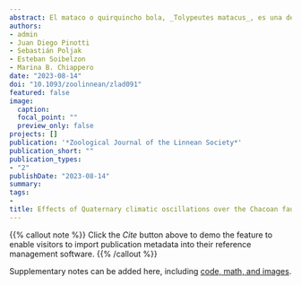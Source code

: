```yaml
---
abstract: El mataco o quirquincho bola, _Tolypeutes matacus_, es una de las especies màs representativas de la region del Chaco Sudamericano. La susceptibilidad de esta especie a los cambios climáticos y su buen número de registros paleontológicos ha llevado a estudiar la dinámica de su área de distribución para desentrañar los efectos de las oscilaciones cuaternarias. Estos estudios han arrojado resultados contradictorios, sugiriendo procesos de expansión en condiciones opuestas, unos durante periodos glaciares y otros durante periodos interglaciares. Aquí evaluamos la estructura poblacional de _T. matacus_ en Argentina a partir de genes mitocondriales, y estimamos dinámicas demográficas y espaciales que contribuyen a develar el proceso evolutivo que moldeó su biogeografía. No encontramos rupturas filogeográficas claras, aunque sí diferencias en la composición y frecuencia de haplotipos entre las localidades septentrionales y meridionales estudiadas. Las inferencias demográficas indican que la especie ha sufrido procesos de expansión poblacional y del área de distribución. La mayor diversidad encontrada en el norte y el análisis de difusión espacial nos permiten inferir una dirección norte-sur de este proceso expansivo. Nuestros resultados aportan evidencias esenciales para desentrañar la evolución de esta especie chaqueña ligada a los climas cuaternarios y proporcionan información genética sobre sus poblaciones que debe ser tenida en cuenta para la conservación de este mamífero amenazado.
authors:
- admin
- Juan Diego Pinotti
- Sebastián Poljak
- Esteban Soibelzon
- Marina B. Chiappero
date: "2023-08-14"
doi: "10.1093/zoolinnean/zlad091"
featured: false
image: 
  caption: 
  focal_point: ""
  preview_only: false
projects: []
publication: '*Zoological Journal of the Linnean Society*'
publication_short: ""
publication_types:
- "2"
publishDate: "2023-08-14"
summary: 
tags:
-
title: Effects of Quaternary climatic oscillations over the Chacoan fauna. Phylogeographic patterns in the southern three-banded armadillo Tolypeutes matacus (Cingulata, Chlamyphoridae)
---
```


{{% callout note %}}
Click the *Cite* button above to demo the feature to enable visitors to import publication metadata into their reference management software.
{{% /callout %}}

Supplementary notes can be added here, including [code, math, and images](https://wowchemy.com/docs/writing-markdown-latex/).
